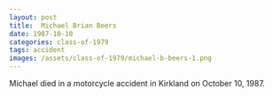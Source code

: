 ```yaml
---
layout: post
title:  Michael Brian Beers
date: 1987-10-10
categories: class-of-1979
tags: accident
images: /assets/class-of-1979/michael-b-beers-1.png
---
```

Michael died in a motorcycle accident in Kirkland on October 10, 1987.

